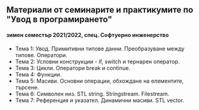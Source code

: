 ## Материали от семинарите и практикумите по "Увод в програмирането"
#### зимен семестър 2021/2022, спец. Софтуерно инженерство

- Тема 1: Увод. Примитивни типове данни. Преобразуване между типове. Оператори.
- Тема 2: Условни конструкции - if, switch и тернарен оператор.
- Тема 3: Цикли. Оператори break и continue.
- Тема 4: Функции.
- Тема 5: Масиви. Основни операции, обхождане на елементите, търсене.
- Тема 6: Символен низ. STL string. Stringstream. Filestream.
- Тема 7: Референция и указател. Динамични масиви. STL vector.
